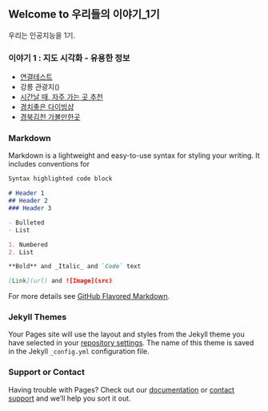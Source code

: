 ## Welcome to 우리들의 이야기_1기

우리는 인공지능을 1기.

### 이야기 1 : 지도 시각화 - 유용한 정보
- [연결테스트](https://ldjwj.github.io/myrepo2/test.html)
- 강릉 관광지()
- [시간날 때, 자주 가는 곳 추천](https://ldjwj.github.io/myrepo2//map_chae1.html)
- [경치좋은 다이빙샵](https://ldjwj.github.io/myrepo2/dive.html)
- [경북김천 가볼만한곳](https://ldjwj.github.io/myrepo2/Gimcheon.html)

### Markdown

Markdown is a lightweight and easy-to-use syntax for styling your writing. It includes conventions for

```markdown
Syntax highlighted code block

# Header 1
## Header 2
### Header 3

- Bulleted
- List

1. Numbered
2. List

**Bold** and _Italic_ and `Code` text

[Link](url) and ![Image](src)
```

For more details see [GitHub Flavored Markdown](https://guides.github.com/features/mastering-markdown/).

### Jekyll Themes

Your Pages site will use the layout and styles from the Jekyll theme you have selected in your [repository settings](https://github.com/LDJWJ/myrepo2/settings). The name of this theme is saved in the Jekyll `_config.yml` configuration file.

### Support or Contact

Having trouble with Pages? Check out our [documentation](https://docs.github.com/categories/github-pages-basics/) or [contact support](https://github.com/contact) and we’ll help you sort it out.
